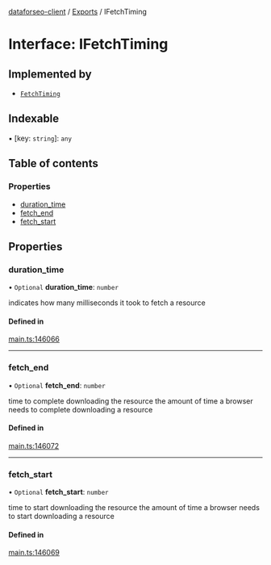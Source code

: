 [dataforseo-client](../README.md) / [Exports](../modules.md) / IFetchTiming

# Interface: IFetchTiming

## Implemented by

- [`FetchTiming`](../classes/FetchTiming.md)

## Indexable

▪ [key: `string`]: `any`

## Table of contents

### Properties

- [duration\_time](IFetchTiming.md#duration_time)
- [fetch\_end](IFetchTiming.md#fetch_end)
- [fetch\_start](IFetchTiming.md#fetch_start)

## Properties

### duration\_time

• `Optional` **duration\_time**: `number`

indicates how many milliseconds it took to fetch a resource

#### Defined in

[main.ts:146066](https://github.com/dataforseo/TypeScriptClient/blob/7ca1aa4/main.ts#L146066)

___

### fetch\_end

• `Optional` **fetch\_end**: `number`

time to complete downloading the resource
the amount of time a browser needs to complete downloading a resource

#### Defined in

[main.ts:146072](https://github.com/dataforseo/TypeScriptClient/blob/7ca1aa4/main.ts#L146072)

___

### fetch\_start

• `Optional` **fetch\_start**: `number`

time to start downloading the resource
the amount of time a browser needs to start downloading a resource

#### Defined in

[main.ts:146069](https://github.com/dataforseo/TypeScriptClient/blob/7ca1aa4/main.ts#L146069)
